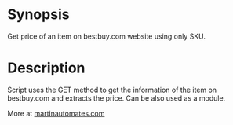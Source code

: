 # Synopsis
Get price of an item on bestbuy.com website using only SKU.

# Description
Script uses the GET method to get the information of the item on bestbuy.com and extracts the price. Can be also used as a module.


More at [martinautomates.com](https://www.martinautomates.com)